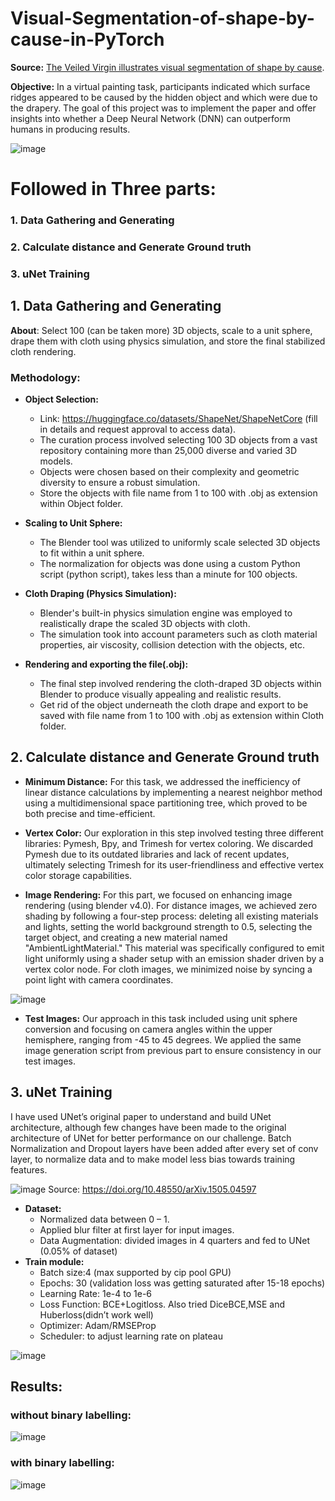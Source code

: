 # Visual-Segmentation-of-shape-by-cause-in-PyTorch

**Source:** [The Veiled Virgin illustrates visual segmentation of shape by cause](https://doi.org/10.1073/pnas.1917565117).

**Objective:** In a virtual painting task, participants indicated which surface ridges appeared to be caused by the hidden object and which were due to the drapery.
The goal of this project was to implement the paper and offer insights into whether a Deep Neural Network (DNN) can outperform humans in producing results.

![image](https://github.com/AkashWelkin/Visual-Segmentation-of-shape-by-cause-in-PyTorch/assets/32175280/49f3cf76-54fe-4f2f-bebf-41de5b86c06a)

# Followed in Three parts:
### 1. Data Gathering and Generating
### 2. Calculate distance and Generate Ground truth
### 3. uNet Training


## 1. Data Gathering and Generating
**About**: Select 100 (can be taken more) 3D objects, scale to a unit sphere, drape them with cloth using physics simulation, and store the final stabilized cloth rendering.
###   Methodology:

- **Object Selection:**
  - Link: https://huggingface.co/datasets/ShapeNet/ShapeNetCore (fill in details and request approval to access data).
  - The curation process involved selecting 100 3D objects from a vast repository containing more than 25,000 diverse and varied 3D models.
  - Objects were chosen based on their complexity and geometric diversity to ensure a robust simulation.
  - Store the objects with file name from 1 to 100 with .obj as extension within Object folder.

- **Scaling to Unit Sphere:** 
  - The Blender tool was utilized to uniformly scale selected 3D objects to fit within a unit sphere.
  - The normalization for objects was done using a custom Python script (python script), takes less than a minute for 100 objects.
  
- **Cloth Draping (Physics Simulation):** 
  - Blender's built-in physics simulation engine was employed to realistically drape the scaled 3D objects with cloth.
  - The simulation took into account parameters such as cloth material properties, air viscosity, collision detection with the objects, etc.
  
- **Rendering and exporting the file(.obj):** 
  - The final step involved rendering the cloth-draped 3D objects within Blender to produce visually appealing and realistic results.
  - Get rid of the object underneath the cloth drape and export to be saved with file name from 1 to 100 with .obj as extension within Cloth folder.

## 2. Calculate distance and Generate Ground truth

- **Minimum Distance:** 
 For this task, we addressed the inefficiency of linear distance calculations by implementing a nearest neighbor method using a multidimensional space partitioning
 tree, which proved to be both precise and time-efficient.

- **Vertex Color:** 
 Our exploration in this step involved testing three different libraries: Pymesh, Bpy, and Trimesh for vertex coloring. We discarded Pymesh due to its outdated
 libraries and lack of recent updates, ultimately selecting Trimesh for its user-friendliness and effective vertex color storage capabilities.

- **Image Rendering:** 
 For this part, we focused on enhancing image rendering (using blender v4.0). For distance images, we achieved zero shading by following a four-step process:
 deleting all existing materials and lights, setting the world background strength to 0.5, selecting the target object, and creating a new material named
 "AmbientLightMaterial." This material was specifically configured to emit light uniformly using a shader setup with an emission shader driven by a vertex color
 node. For cloth images, we minimized noise by syncing a point light with camera coordinates.

![image](https://github.com/AkashWelkin/Visual-Segmentation-of-shape-by-cause-in-PyTorch/assets/32175280/ced00309-cfbe-4748-81e6-7de7a8f47eda)

- **Test Images:** 
 Our approach in this task included using unit sphere conversion and focusing on camera angles within the upper hemisphere, ranging from -45 to 45 degrees. We
 applied the same image generation script from previous part to ensure consistency in our test images.

## 3. uNet Training

 I have used UNet’s original paper to understand and build UNet architecture, although few changes have been made to the original architecture of UNet for better
 performance on our challenge. Batch Normalization and Dropout layers have been added after every set of conv layer, to normalize data and to make model less bias
 towards training features.

![image](https://github.com/AkashWelkin/Visual-Segmentation-of-shape-by-cause-in-PyTorch/assets/32175280/2c71a5ba-1fd1-4a08-8942-1a88574310d2)
          Source: https://doi.org/10.48550/arXiv.1505.04597

- **Dataset:**
    - Normalized data between 0 – 1.
    - Applied blur filter at first layer for input images.
    - Data Augmentation: divided images in 4 quarters and fed to UNet (0.05% of dataset)
- **Train module:**
    - Batch size:4 (max supported by cip pool GPU)
    - Epochs: 30 (validation loss was getting saturated after 15-18 epochs)
    - Learning Rate: 1e-4 to 1e-6
    - Loss Function: BCE+Logitloss. Also tried DiceBCE,MSE and Huberloss(didn’t work well)
    - Optimizer: Adam/RMSEProp
    - Scheduler: to adjust learning rate on plateau

![image](https://github.com/AkashWelkin/Visual-Segmentation-of-shape-by-cause-in-PyTorch/assets/32175280/10c08032-9823-4218-86c8-501aa89104d6)

## Results:
### **without binary labelling:**

![image](https://github.com/AkashWelkin/Visual-Segmentation-of-shape-by-cause-in-PyTorch/assets/32175280/c0a59d69-6479-4d8c-80ba-029f6be32c1c)


### **with binary labelling:**

![image](https://github.com/AkashWelkin/Visual-Segmentation-of-shape-by-cause-in-PyTorch/assets/32175280/c399b96a-96ef-4dea-a796-34eccc7375df)





 
